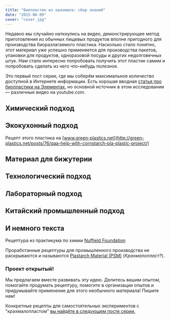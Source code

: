 ```yaml
---
title: "Биопластик из крахмала: сбор знаний"
date: "2015-06-09"
cover: "cover.jpg"
---
```


Недавно мы случайно наткнулись на видео, демонстрирующее метод приготовления из обычных пищевых продуктов вполне пригодного для производства биоразлагаемого пластика. Насколько стало понятно, этот материал уже успешно применяется для производства пакетов, упаковки для продуктов, одноразовой посуды и других недолговечных штук. Нам стало интересно попробовать получить этот пластик самим и попробовать сделать из него что-нибудь полезное.

Это первый пост серии, где мы соберём максимальное количество доступной в Интернете информации. Есть хорошая вводная [статья про биопластики на Элементах](http://elementy.ru/lib/431802?context=42845), но основной источник в этом исследовании — различные видео на youtube.com.

## Химический подход

<youtube-embed link="https://youtu.be/ilPJk0yI5vQ" />

## Экокухонный подход

<youtube-embed link="http://www.youtube.com/watch?v=5M_eDLyfzp8" />

Рецепт этого пластика на [www.green-plastics.net](http://green-plastics.net/posts/76/qaa-help-with-cornstarch-pla-plastic-project/)

## Материал для бижутерии

<youtube-embed link="http://www.youtube.com/watch?v=-7KCzldr75o" />

## Технологический подход

<youtube-embed link="https://youtu.be/R2noqvlBxZk" />

## Лабораторный подход

<youtube-embed link="https://youtu.be/y1joh_t1thc" />

## Китайский промышленный подход

<youtube-embed link="https://youtu.be/OmASWkroAzY" />

## И немного текста

Рецептура из практикума по химии [Nuffield Foundation](http://www.nuffieldfoundation.org/practical-chemistry/making-plastic-potato-starch)

Проработанные рецептуры для промышленного производства не раскрываются и называются [Plastarch Material (PSM)](http://www.thefullwiki.org/Plastarch_Material) (_Крахмалопласт?_).

### Проект открытый!

Мы предлагаем вместе развивать эту идею. Делитесь вашим опытом, помогайте продумать рецептуру, помогите в организации опытов и придумывайте применение для этого необычного материала! Пишите нам!

Конкретные рецепты для самостоятельных экспериментов с "крахмалопластом" [вы найдёте в следующем посте серии.](/practice/project/starch-plastic/)
